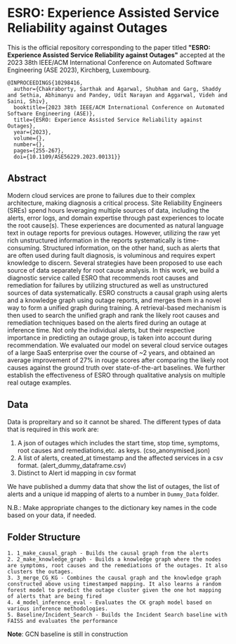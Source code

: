 # ESRO: Experience Assisted Service Reliability against Outages

This is the official repository corresponding to the paper titled **"ESRO: Experience Assisted Service Reliability against Outages"** accepted at the 2023 38th IEEE/ACM International Conference on Automated Software Engineering (ASE 2023), Kirchberg, Luxembourg.

```
@INPROCEEDINGS{10298416,
  author={Chakraborty, Sarthak and Agarwal, Shubham and Garg, Shaddy and Sethia, Abhimanyu and Pandey, Udit Narayan and Aggarwal, Videh and Saini, Shiv},
  booktitle={2023 38th IEEE/ACM International Conference on Automated Software Engineering (ASE)}, 
  title={ESRO: Experience Assisted Service Reliability against Outages}, 
  year={2023},
  volume={},
  number={},
  pages={255-267},
  doi={10.1109/ASE56229.2023.00131}}
```


## Abstract

Modern cloud services are prone to failures due to their complex architecture, making diagnosis a critical process. Site Reliability Engineers (SREs) spend hours leveraging multiple sources of data, including the alerts, error logs, and domain expertise through past experiences to locate the root cause(s). These experiences are documented as natural language text in outage reports for previous outages. However, utilizing the raw yet rich unstructured information in the reports systematically is time-consuming. Structured information, on the other hand, such as alerts that are often used during fault diagnosis, is voluminous and requires expert knowledge to discern. Several strategies have been proposed to use each source of data separately for root cause analysis. In this work, we build a diagnostic service called ESRO that recommends root causes and remediation for failures by utilizing structured as well as unstructured sources of data systematically. ESRO constructs a causal graph using alerts and a knowledge graph using outage reports, and merges them in a novel way to form a unified graph during training. A retrieval-based mechanism is then used to search the unified graph and rank the likely root causes and remediation techniques based on the alerts fired during an outage at inference time. Not only the individual alerts, but their respective importance in predicting an outage group, is taken into account during recommendation. We evaluated our model on several cloud service outages of a large SaaS enterprise over the course of ~2 years, and obtained an average improvement of 27% in rouge scores after comparing the likely root causes against the ground truth over state-of-the-art baselines. We further establish the effectiveness of ESRO through qualitative analysis on multiple real outage examples.

## Data
Data is propreitary and so it cannot be shared. The different types of data that is required in this work are:
1. A json of outages which includes the start time, stop time, symptoms, root causes and remediations,etc. as keys. (cso_anonymised.json)
2. A list of alerts, created_at timestamp and the affected services in a csv format. (alert_dummy_dataframe.csv)
3. Distinct to Alert id mapping in csv format

We have published a dummy data that show the list of outages, the list of alerts and a unique id mapping of alerts to a number in `Dummy_Data` folder.

N.B.: Make appropriate changes to the dictionary key names in the code based on your data, if needed. 

## Folder Structure
```
1. 1_make_causal_graph - Builds the causal graph from the alerts
2. 2_make_knowledge_graph - Builds a knowledge graph where the nodes are symptoms, root causes and the remediations of the outages. It also clusters the outages.
3. 3_merge_CG_KG - Combines the causal graph and the knowledge graph constructed above using timestamped mapping. It also learns a random forest model to predict the outage cluster given the one hot mapping of alerts that are being fired
4. 4_model_inference_eval - Evaluates the CK graph model based on various inference methodologies.
5. Baseline/Incident_Search - Builds the Incident Search baseline with FAISS and evaluates the performance
```

**Note**: GCN baseline is still in construction